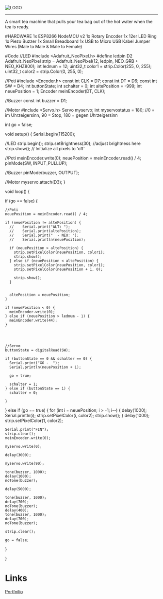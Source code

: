 <img src="https://www.aljoschatheil.de/smartee.png" alt="LOGO" title="" />

<hr>
A smart tea machine that pulls your tea bag out of the hot water when the tea is ready. 


#HARDWARE
1x ESP8266 NodeMCU v2
1x Rotary Encoder
1x 12er LED Ring
1x Piezo Buzzer
1x Small Breadboard
1x USB to Micro USB Kabel
Jumper Wires (Male to Male & Male to Female)

#Code
//LED
#include <Adafruit_NeoPixel.h>
#define ledpin D2
Adafruit_NeoPixel strip = Adafruit_NeoPixel(12, ledpin, NEO_GRB + NEO_KHZ800);
int lednum = 12;
uint32_t color1 = strip.Color(255, 0, 255);
uint32_t color2 = strip.Color(0, 255, 0);

//Poti
#include <Encoder.h>
const int CLK = D7;
const int DT = D6;
const int SW = D4;
int buttonState;
int schalter = 0;
int altePosition = -999;
int neuePosition = 1;
Encoder meinEncoder(DT, CLK);

//Buzzer
const int buzzer = D1;

//Motor
#include <Servo.h>
Servo myservo;
int myservostatus = 180;    //0 = im Uhrzeigersinn, 90 = Stop, 180 = gegen Uhrzeigersinn

int go = false;


void setup() {
  Serial.begin(115200);

  //LED
  strip.begin();
  strip.setBrightness(30); //adjust brightness here
  strip.show(); // Initialize all pixels to 'off'

  //Poti
  meinEncoder.write(0);
  neuePosition = meinEncoder.read() / 4;
  pinMode(SW, INPUT_PULLUP);

  //Buzzer
  pinMode(buzzer, OUTPUT);

  //Motor
  myservo.attach(D3);
}

void loop() {


  if (go == false) {

    //Poti
    neuePosition = meinEncoder.read() / 4;

    if (neuePosition != altePosition) {
      //    Serial.print("ALT: ");
      //    Serial.print(altePosition);
      //    Serial.print("  - NEU: ");
      //    Serial.println(neuePosition);

      if (neuePosition > altePosition) {
        strip.setPixelColor(neuePosition, color1);
        strip.show();
      } else if (neuePosition < altePosition) {
        strip.setPixelColor(neuePosition, color1);
        strip.setPixelColor(neuePosition + 1, 0);

        strip.show();
      }


      altePosition = neuePosition;
    }

    if (neuePosition < 0) {
      meinEncoder.write(0);
    } else if (neuePosition > lednum - 1) {
      meinEncoder.write(44);
    }




    //Servo
    buttonState = digitalRead(SW);

    if (buttonState == 0 && schalter == 0) {
      Serial.print("GO -  ");
      Serial.println(neuePosition + 1);

      go = true;

      schalter = 1;
    } else if (buttonState == 1) {
      schalter = 0;

    }



  } else if (go == true) {
    for (int i = neuePosition; i > -1; i--) {
      delay(1000);
      Serial.println(i);
      strip.setPixelColor(i, color2);
      strip.show();
    }
    delay(1000);
    strip.setPixelColor(1, color2);

    Serial.print("FIN");
    strip.clear();
    meinEncoder.write(0);

    myservo.write(0);

    delay(3000);

    myservo.write(90);

    tone(buzzer, 1000);
    delay(1000);
    noTone(buzzer);

    delay(5000);

    tone(buzzer, 1000);
    delay(700);
    noTone(buzzer);
    delay(400);
    tone(buzzer, 1000);
    delay(700);
    noTone(buzzer);

    strip.clear();

    go = false;

  }

}


# Links
[Portfoilio](https://www.aljoschatheil.de/)

